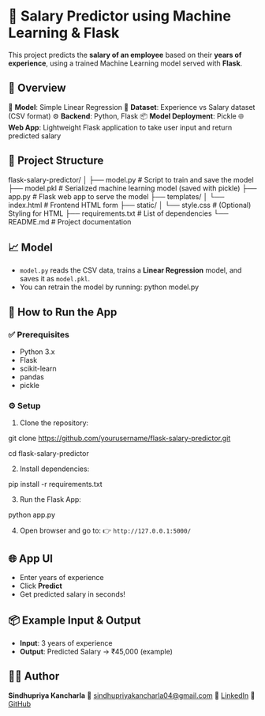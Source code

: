 # 💼 Salary Predictor using Machine Learning & Flask

This project predicts the **salary of an employee** based on their **years of experience**, using a trained Machine Learning model served with **Flask**.

## 📌 Overview

🧠 **Model**: Simple Linear Regression
🧪 **Dataset**: Experience vs Salary dataset (CSV format)
⚙️ **Backend**: Python, Flask
📦 **Model Deployment**: Pickle 
🌐 **Web App**: Lightweight Flask application to take user input and return predicted salary



## 📁 Project Structure


flask-salary-predictor/
│
├── model.py            # Script to train and save the model
├── model.pkl           # Serialized machine learning model (saved with pickle)
├── app.py              # Flask web app to serve the model
├── templates/
│   └── index.html      # Frontend HTML form
├── static/
│   └── style.css       # (Optional) Styling for HTML
├── requirements.txt    # List of dependencies
└── README.md           # Project documentation


## 📈 Model

* `model.py` reads the CSV data, trains a **Linear Regression** model, and saves it as `model.pkl`.
* You can retrain the model by running:
python model.py

## 🚀 How to Run the App

### ✅ Prerequisites

* Python 3.x
* Flask
* scikit-learn
* pandas
* pickle

### ⚙️ Setup

1. Clone the repository:

git clone https://github.com/yourusername/flask-salary-predictor.git

cd flask-salary-predictor

2. Install dependencies:

pip install -r requirements.txt


3. Run the Flask App:

python app.py

4. Open browser and go to:
   👉 `http://127.0.0.1:5000/`

## 🌐 App UI

* Enter years of experience
* Click **Predict**
* Get predicted salary in seconds!

## 📦 Example Input & Output

* **Input**: 3 years of experience
* **Output**: Predicted Salary → ₹45,000 (example)

## 👨‍💻 Author

**Sindhupriya Kancharla**
📧 [sindhupriyakancharla04@gmail.com](mailto:sindhupriyakancharla04@gmail.com)
🔗 [LinkedIn](https://www.linkedin.com/in/sindhupriyakancharla)
🔗 [GitHub](https://github.com/KancharlaSindhupriya)




